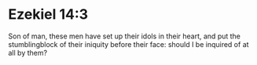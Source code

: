 # Ezekiel 14:3

Son of man, these men have set up their idols in their heart, and put the stumblingblock of their iniquity before their face: should I be inquired of at all by them?